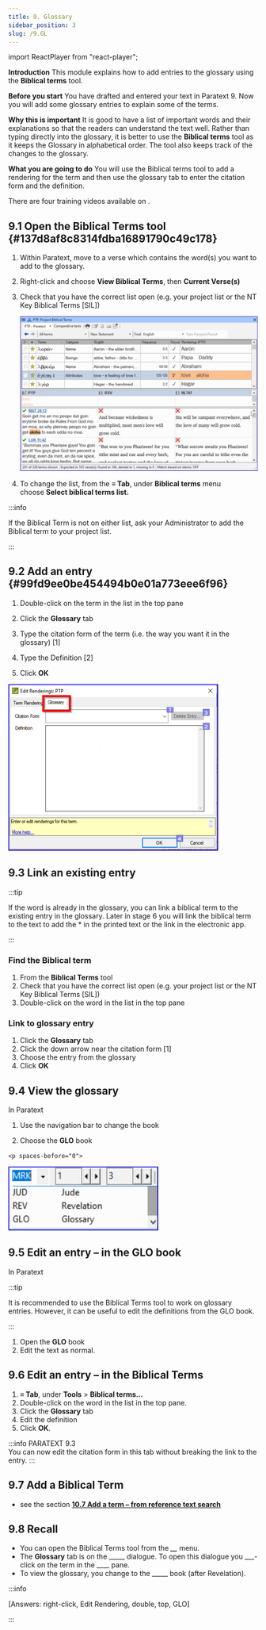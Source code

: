 ```yaml
---
title: 9. Glossary
sidebar_position: 3
slug: /9.GL
---
```


import ReactPlayer from "react-player";

**Introduction**  This module explains how to add entries to the glossary using the **Biblical terms** tool.


**Before you start**  You have drafted and entered your text in Paratext 9. Now you will add some glossary entries to explain some of the terms.


**Why this is important**  It is good to have a list of important words and their explanations so that the readers can understand the text well. Rather than typing directly into the glossary, it is better to use the **Biblical terms** tool as it keeps the Glossary in alphabetical order. The tool also keeps track of the changes to the glossary.


**What you are going to do**  You will use the Biblical terms tool to add a rendering for the term and then use the glossary tab to enter the citation form and the definition.


There are four training videos available on <ReactPlayer controls url="https://vimeo.com/manage/videos/476293601) glossaries. (P9 1A.4a-d" />.


## 9.1 Open the Biblical Terms tool {#137d8af8c8314fdba16891790c49c178}

1. Within Paratext, move to a verse which contains the word(s) you want to add to the glossary.
1. Right-click and choose **View Biblical Terms**, then **Current Verse(s)**
1. Check that you have the correct list open (e.g. your project list or the NT Key Biblical Terms [SIL])

    ![](/notion_imgs/536721521.png)

1. To change the list, from the **≡ Tab**, under **Biblical terms** menu choose **Select biblical terms list.**

:::info

If the Biblical Term is not on either list, ask your Administrator to add the Biblical term to your project list.

:::




## 9.2 Add an entry {#99fd9ee0be454494b0e01a773eee6f96}


<div class='notion-row'>
<div class='notion-column' style={{width: 'calc((100% - (min(32px, 4vw) * 1)) * 0.5)'}}>

1. Double-click on the term in the list in the top pane

1. Click the **Glossary** tab

1. Type the citation form of the term (i.e. the way you want it in the glossary) [1]

1. Type the Definition [2]

1. Click **OK**

</div><div className='notion-spacer' >
  </p> 
  
  <p spaces-before="0">
    

<div class='notion-column' style={{width: 'calc((100% - (min(32px, 4vw) * 1)) * 0.5)'}}>

![](/notion_imgs/1986832627.png)

</div>    
    <div className='notion-spacer' >
    </div>
  </p>


<h2 id="b9f4ff025225434cbba15665f0894328" spaces-before="0">
  9.3 Link an existing entry
</h2>

<p spaces-before="0">
  :::tip
</p>

<p spaces-before="0">
  If the word is already in the glossary, you can link a biblical term to the existing entry in the glossary. Later in stage 6 you will link the biblical term to the text to add the * in the printed text or the link in the electronic app.
</p>

<p spaces-before="0">

:::
</p>




<h3 id="120bd663b5ff4b7a840f4ef3c26b06d8" spaces-before="0">
  Find the Biblical term
</h3>

<ol start="1">
  <li>
    From the <strong x-id="1">Biblical Terms</strong> tool
  </li>
  
  <li>
    Check that you have the correct list open (e.g. your project list or the NT Key Biblical Terms [SIL])
  </li>
  
  <li>
    Double-click on the word in the list in the top pane
  </li>
</ol>

<h3 id="dd6a347260a34a9ab7c52f8b91f9b165" spaces-before="0">
  Link to glossary entry
</h3>

<ol start="1">
  <li>
    Click the <strong x-id="1">Glossary</strong> tab
  </li>
  
  <li>
    Click the down arrow near the citation form [1]
  </li>
  
  <li>
    Choose the entry from the glossary
  </li>
  
  <li>
    Click <strong x-id="1">OK</strong>
  </li>
</ol>

<h2 id="ebf2c2a15ff946199b5764dfe7af56a8" spaces-before="0">
  9.4 View the glossary
</h2>

<p spaces-before="0">
  In Paratext
</p>

<p spaces-before="0">


<div class='notion-row'>
<div class='notion-column' style={{width: 'calc((100% - (min(32px, 4vw) * 1)) * 0.5)'}}>

1. Use the navigation bar to change the book

1. Choose the **GLO** book

</div>  
  <div className='notion-spacer' >
    </p> 
    
    <p spaces-before="0">
      

<div class='notion-column' style={{width: 'calc((100% - (min(32px, 4vw) * 1)) * 0.5)'}}>

![](/notion_imgs/1353885956.png)

</div>      
      <div className='notion-spacer' >
      </div>
    </p>


<h2 id="059626f045a34c24bcdd466553c8e18a" spaces-before="0">
  9.5 Edit an entry – in the GLO book
</h2>

<p spaces-before="0">
  In Paratext
</p>

<p spaces-before="0">
  :::tip
</p>

<p spaces-before="0">
  It is recommended to use the Biblical Terms tool to work on glossary entries. However, it can be useful to edit the definitions from the GLO book.
</p>

<p spaces-before="0">

:::
</p>

<ol start="1">
  <li>
    Open the <strong x-id="1">GLO</strong> book
  </li>
  
  <li>
    Edit the text as normal.
  </li>
</ol>

<h2 id="b1ea5eaaee78499bbffe70a892a4ce81" spaces-before="0">
  9.6 Edit an entry – in the Biblical Terms
</h2>

<ol start="1">
  <li>
    <strong x-id="1">≡ Tab</strong>, under <strong x-id="1">Tools</strong> &gt; <strong x-id="1">Biblical terms…</strong>
  </li>
  
  <li>
    Double-click on the word in the list in the top pane.
  </li>
  
  <li>
    Click the <strong x-id="1">Glossary</strong> tab
  </li>
  
  <li>
    Edit the definition
  </li>
  
  <li>
    Click <strong x-id="1">OK</strong>.
  </li>
</ol>

<p spaces-before="0">
  :::info PARATEXT 9.3<br x-id="2" /> You can now edit the citation form in this tab without breaking the link to the entry.
:::
</p>


<h2 id="717471a3fbf3477fbab8e730af1b1ad7" spaces-before="0">
  9.7 Add a Biblical Term
</h2>

<ul>
  <li>
    see the section <a href="https://manual.paratext.org/Training-Manual/Stage-1/BT#107-add-a-term--from-reference-text-search"><strong x-id="1">10.7 Add a term – from reference text search</strong></a>
  </li>
</ul>

<h2 id="2843edbecf5e4950944e24a78538bc99" spaces-before="0">
  9.8 Recall
</h2>

<ul>
  <li>
    You can open the Biblical Terms tool from the <em x-id="4"><strong x-id="1">__</strong></em> menu.
  </li>
  <li>
    The <strong x-id="1">Glossary</strong> tab is on the _____ dialogue. To open this dialogue you ___-click on the term in the ____ pane.
  </li>
  <li>
    To view the glossary, you change to the _____ book (after Revelation).
  </li>
</ul>

<p spaces-before="0">
  :::info
</p>

<p spaces-before="0">
  [Answers: right-click, Edit Rendering, double, top, GLO]
</p>

<p spaces-before="0">

:::
</p>



